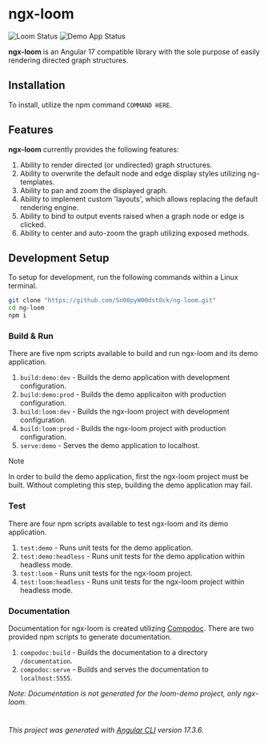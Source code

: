 # ngx-loom

![Loom Status](https://github.com/Sn00pyW00dst0ck/ng-loom/actions/workflows/loom.yml/badge.svg?event=push)
![Demo App Status](https://github.com/Sn00pyW00dst0ck/ng-loom/actions/workflows/demo.yml/badge.svg?event=push)

**ngx-loom** is an Angular 17 compatible library with the sole purpose of easily rendering directed graph structures. 

## Installation

To install, utilize the npm command `COMMAND HERE`. 

## Features

**ngx-loom** currently provides the following features: 

1. Ability to render directed (or undirected) graph structures.
2. Ability to overwrite the default node and edge display styles utilizing ng-templates.
3. Ability to pan and zoom the displayed graph.
4. Ability to implement custom 'layouts', which allows replacing the default rendering engine.
5. Ability to bind to output events raised when a graph node or edge is clicked.
6. Ability to center and auto-zoom the graph utilizing exposed methods.

## Development Setup

To setup for development, run the following commands within a Linux terminal. 
```bash
git clone "https://github.com/Sn00pyW00dst0ck/ng-loom.git"
cd ng-loom
npm i
```

### Build & Run

There are five npm scripts available to build and run ngx-loom and its demo application. 

1. `build:demo:dev` - Builds the demo application with development configuration. 
2. `build:demo:prod` - Builds the demo applicaiton with production configuration.
3. `build:loom:dev` - Builds the ngx-loom project with development configuration.
4. `build:loom:prod` - Builds the ngx-loom project with production configuration.
5. `serve:demo` - Serves the demo application to localhost. 

> [!NOTE]
> In order to build the demo application, first the ngx-loom project must be built. Without completing this step, building the demo application may fail. 

### Test

There are four npm scripts available to test ngx-loom and its demo application. 

1. `test:demo` - Runs unit tests for the demo application. 
2. `test:demo:headless` - Runs unit tests for the demo application within headless mode. 
3. `test:loom` - Runs unit tests for the ngx-loom project.
4. `test:loom:headless` - Runs unit tests for the ngx-loom project within headless mode. 

### Documentation

Documentation for ngx-loom is created utilizing [Compodoc](https://compodoc.app/). There are two provided npm scripts to generate documentation. 

1. `compodoc:build` - Builds the documentation to a directory `/documentation`.
2. `compodoc:serve` - Builds and serves the documentation to `localhost:5555`.

*Note: Documentation is not generated for the loom-demo project, only ngx-loom.*

#
*This project was generated with [Angular CLI](https://github.com/angular/angular-cli) version 17.3.6.*
